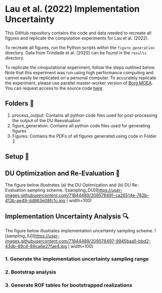 # Lau et al. (2022) Implementation Uncertainty
This GitHub repository contains the code and data needed to recreate all figures and replicate the computation experiments for Lau et al. (2022). 

To recreate all figures, run the Python scripts within the `figure_generation` directory. Data from Trindade et al. (2020) can be found in the `results` directory. 

To replicate the cmoputational experiment, follow the steps outlined below. Note that this experiment was run using high performance computing and cannot easily be replicated on a personal computer. To accurately replicate the experiment, please use parallel master-worker version of [Borg MOEA](http://borgmoea.org). You can request access to the source code [here](http://borgmoea.org/#contact).

## Folders :file_folder:
1. process_output: Contains all python code files used for post-processing the output of the DU Reevaluation
2. figure_generation: Contains all python code files used for generating figures
3. Figures: Contains the PDFs of all figures generated using code in Folder 2

## Setup :hammer:


## DU Optimization and Re-Evaluation :dart:
The figure below illustrates (a) the DU Optimization and (b) DU Re-Evaluation sampling scheme.
![sampling_DU](https://user-images.githubusercontent.com/71844489/209578491-ca26514e-782b-413b-ae49-dd863e08fc1c.jpg | width=100)


## Implementation Uncertainty Analysis :mag:
The figure below illustrates implementation uncertainty sampling scheme.
![sampling_IU](https://user-images.githubusercontent.com/71844489/209578497-9945baa5-bbd2-43db-89c4-89ca6e27fae4.jpg | width=100)


### 1. Generate the implementation uncertainty sampling range
### 2. Bootstrap analysis
### 3. Generate ROF tables for bootstrapped realizations
